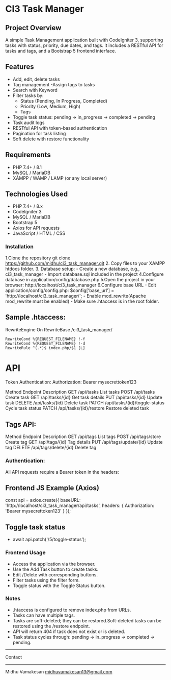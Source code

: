 #  CI3 Task Manager
## Project Overview
A simple Task Management application built with CodeIgniter 3, supporting tasks with status, priority, due dates, and tags. It includes a RESTful API for tasks and tags, and a Bootstrap 5 frontend interface.

## Features
   - Add, edit, delete tasks
   - Tag management -Assign tags to tasks
   - Search with Keyword
   - Filter tasks by:
        - Status (Pending, In Progress, Completed)
        - Priority (Low, Medium, High)
        - Tags
   - Toggle task status: pending -> in_progress -> completed -> pending 
   - Task audit logs
   - RESTful API with token-based authentication
   - Pagination for task listing
   - Soft delete with restore functionality

## Requirements
   - PHP 7.4+ / 8.1
   - MySQL / MariaDB
   - XAMPP / WAMP / LAMP (or any local server)

## Technologies Used
   - PHP 7.4+ / 8.x
   - CodeIgniter 3
   - MySQL / MariaDB
   - Bootstrap 5
   - Axios for API requests
   - JavaScript / HTML / CSS

### Installation
1.Clone the repository
    git clone https://github.com/midhu/ci3_task_manager.git
2. Copy files to your XAMPP htdocs folder.
3. Database setup:
    -   Create a new database, e.g., ci3_task_manager
    -   Import database.sql included in the project
4.Configure database in application/config/database.php
5.Open the project in your browser: http://localhost/ci3_task_manager
6.Configure base URL
    - Edit application/config/config.php:
        $config['base_url'] = 'http://localhost/ci3_task_manager/';
    - Enable mod_rewrite(Apache mod_rewrite must be enabled)
    - Make sure .htaccess is in the root folder.


## Sample .htaccess:

<IfModule mod_rewrite.c>
    RewriteEngine On
    RewriteBase /ci3_task_manager/

    RewriteCond %{REQUEST_FILENAME} !-f
    RewriteCond %{REQUEST_FILENAME} !-d
    RewriteRule ^(.*)$ index.php/$1 [L]
</IfModule>

# API

Token Authentication: Authorization: Bearer mysecrettoken123

Method	    Endpoint	                   Description
GET	       /api/tasks	                    List tasks
POST	   /api/tasks	                    Create task
GET	       /api/tasks/{id}	                Get task details
PUT	       /api/tasks/{id}	                Update task
DELETE	   /api/tasks/{id}	                Delete task
PATCH	   /api/tasks/{id}/toggle-status	Cycle task status
PATCH	   /api/tasks/{id}/restore	        Restore deleted task

## Tags API:

Method	     Endpoint	                    Description
GET	        /api/tags	                      List tags
POST	    /api/tags/store	                  Create tag
GET	        /api/tags/{id}	                  Tag details
PUT	        /api/tags/update/{id}	          Update tag
DELETE	     /api/tags/delete/{id}	          Delete tag

### Authentication:
All API requests require a Bearer token in the headers:

## Frontend JS Example (Axios)
const api = axios.create({
    baseURL: 'http://localhost/ci3_task_manager/api/tasks',
    headers: { Authorization: 'Bearer mysecrettoken123' }
});

## Toggle task status
   - await api.patch('/5/toggle-status');

### Frontend Usage
   - Access the application via the browser.
   - Use the Add Task button to create tasks.
   - Edit /Delete  with corresponding buttons.
   - Filter tasks using the filter form.
   - Toggle status with the Toggle Status button.
### Notes

 - .htaccess is configured to remove index.php from URLs.
 - Tasks can have multiple tags.
 - Tasks are soft-deleted; they can be restored.Soft-deleted tasks can be restored using the /restore endpoint.
 - API will return 404 if task does not exist or is deleted.
 - Task status cycles through: pending → in_progress → completed → pending.

***************
Contact
***************
   Midhu Vamakesan
   midhuvamakesan13@gmail.com
